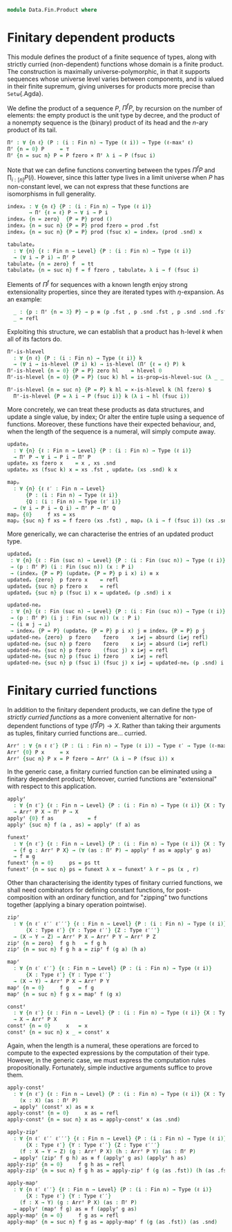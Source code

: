 <!--
```agda
open import 1Lab.Prelude

open import Data.Fin.Base
```
-->

```agda
module Data.Fin.Product where
```

# Finitary dependent products

This module defines the product of a finite sequence of types, along
with strictly curried (non-dependent) functions whose domain is a finite
product. The construction is maximally universe-polymorphic, in that it
supports sequences whose universe level varies between components, and
is valued in their finite supremum, giving universes for products more
precise than `Setω`{.Agda}.

<!--
```agda
ℓ-maxᶠ : ∀ {n} (ℓ : Fin n → Level) → Level
ℓ-maxᶠ {n = zero} ℓ = lzero
ℓ-maxᶠ {n = suc n} ℓ = ℓ fzero ⊔ ℓ-maxᶠ (λ i → ℓ (fsuc i))
```
-->

We define the product of a sequence $P$, $\Pi^f P$, by recursion on the
number of elements: the empty product is the unit type by decree, and
the product of a nonempty sequence is the (binary) product of its head
and the $n$-ary product of its tail.

```agda
Πᶠ : ∀ {n ℓ} (P : (i : Fin n) → Type (ℓ i)) → Type (ℓ-maxᶠ ℓ)
Πᶠ {n = 0} P     = ⊤
Πᶠ {n = suc n} P = P fzero × Πᶠ λ i → P (fsuc i)
```

Note that we can define functions converting between the types $\Pi^f P$
and $\prod_{i : [n]} P(i)$. However, since this latter type lives in a
limit universe when $P$ has non-constant level, we can not express that
these functions are isomorphisms in full generality.

```agda
indexₚ : ∀ {n ℓ} {P : (i : Fin n) → Type (ℓ i)}
       → Πᶠ {ℓ = ℓ} P → ∀ i → P i
indexₚ {n = zero}  {P = P} prod ()
indexₚ {n = suc n} {P = P} prod fzero = prod .fst
indexₚ {n = suc n} {P = P} prod (fsuc x) = indexₚ (prod .snd) x

tabulateₚ
  : ∀ {n} {ℓ : Fin n → Level} {P : (i : Fin n) → Type (ℓ i)}
  → (∀ i → P i) → Πᶠ P
tabulateₚ {n = zero} f  = tt
tabulateₚ {n = suc n} f = f fzero , tabulateₚ λ i → f (fsuc i)
```

Elements of $\Pi^f$ for sequences with a known length enjoy strong
extensionality properties, since they are iterated types with
$\eta$-expansion. As an example:

<!--
```agda
module _ {ℓ : Fin 3 → Level} {P : (i : Fin 3) → Type (ℓ i)} where
```
-->

```agda
  _ : {p : Πᶠ {n = 3} P} → p ≡ (p .fst , p .snd .fst , p .snd .snd .fst , tt)
  _ = refl
```

Exploiting this structure, we can establish that a product has h-level
$k$ when all of its factors do.

```agda
Πᶠ-is-hlevel
  : ∀ {n ℓ} {P : (i : Fin n) → Type (ℓ i)} k
  → (∀ i → is-hlevel (P i) k) → is-hlevel (Πᶠ {ℓ = ℓ} P) k
Πᶠ-is-hlevel {n = 0} {P = P} zero hl    = hlevel 0
Πᶠ-is-hlevel {n = 0} {P = P} (suc k) hl = is-prop→is-hlevel-suc (λ _ _ _ → tt)

Πᶠ-is-hlevel {n = suc n} {P = P} k hl = ×-is-hlevel k (hl fzero) $
  Πᶠ-is-hlevel {P = λ i → P (fsuc i)} k (λ i → hl (fsuc i))
```

More concretely, we can treat these products as data structures, and
update a single value, by index; Or alter the entire tuple using a
sequence of functions. Moreover, these functions have their expected
behaviour, and, when the length of the sequence is a numeral, will
simply compute away.

```agda
updateₚ
  : ∀ {n} {ℓ : Fin n → Level} {P : (i : Fin n) → Type (ℓ i)}
  → Πᶠ P → ∀ i → P i → Πᶠ P
updateₚ xs fzero x    = x , xs .snd
updateₚ xs (fsuc k) x = xs .fst , updateₚ (xs .snd) k x

mapₚ
  : ∀ {n} {ℓ ℓ′ : Fin n → Level}
      {P : (i : Fin n) → Type (ℓ i)}
      {Q : (i : Fin n) → Type (ℓ′ i)}
  → (∀ i → P i → Q i) → Πᶠ P → Πᶠ Q
mapₚ {0}     f xs = xs
mapₚ {suc n} f xs = f fzero (xs .fst) , mapₚ (λ i → f (fsuc i)) (xs .snd)
```

More generically, we can characterise the entries of an updated product
type.

```agda
updatedₚ
 : ∀ {n} {ℓ : Fin (suc n) → Level} {P : (i : Fin (suc n)) → Type (ℓ i)}
 → (p : Πᶠ P) (i : Fin (suc n)) (x : P i)
 → (indexₚ {P = P} (updateₚ {P = P} p i x) i) ≡ x
updatedₚ {zero}  p fzero x    = refl
updatedₚ {suc n} p fzero x    = refl
updatedₚ {suc n} p (fsuc i) x = updatedₚ (p .snd) i x

updated-neₚ
 : ∀ {n} {ℓ : Fin (suc n) → Level} {P : (i : Fin (suc n)) → Type (ℓ i)}
 → (p : Πᶠ P) (i j : Fin (suc n)) (x : P i)
 → (i ≡ j → ⊥)
 → indexₚ {P = P} (updateₚ {P = P} p i x) j ≡ indexₚ {P = P} p j
updated-neₚ {zero}  p fzero    fzero    x i≠j = absurd (i≠j refl)
updated-neₚ {suc n} p fzero    fzero    x i≠j = absurd (i≠j refl)
updated-neₚ {suc n} p fzero    (fsuc j) x i≠j = refl
updated-neₚ {suc n} p (fsuc i) fzero    x i≠j = refl
updated-neₚ {suc n} p (fsuc i) (fsuc j) x i≠j = updated-neₚ (p .snd) i j x λ p → i≠j (ap fsuc p)
```

# Finitary curried functions

In addition to the finitary dependent products, we can define the type
of _strictly curried functions_ as a more convenient alternative for
non-dependent functions of type $(\Pi^f P) \to X$. Rather than taking
their arguments as tuples, finitary curried functions are... curried.

```agda
Arrᶠ : ∀ {n ℓ ℓ′} (P : (i : Fin n) → Type (ℓ i)) → Type ℓ′ → Type (ℓ-maxᶠ ℓ ⊔ ℓ′)
Arrᶠ {0} P x     = x
Arrᶠ {suc n} P x = P fzero → Arrᶠ (λ i → P (fsuc i)) x
```

In the generic case, a finitary curried function can be eliminated using
a finitary dependent product; Moreover, curried functions are
"extensional" with respect to this application.

```agda
applyᶠ
  : ∀ {n ℓ′} {ℓ : Fin n → Level} {P : (i : Fin n) → Type (ℓ i)} {X : Type ℓ′}
  → Arrᶠ P X → Πᶠ P → X
applyᶠ {0} f as           = f
applyᶠ {suc n} f (a , as) = applyᶠ (f a) as

funextᶠ
  : ∀ {n ℓ′} {ℓ : Fin n → Level} {P : (i : Fin n) → Type (ℓ i)} {X : Type ℓ′}
  → {f g : Arrᶠ P X} → (∀ (as : Πᶠ P) → applyᶠ f as ≡ applyᶠ g as)
  → f ≡ g
funextᶠ {n = 0}     ps = ps tt
funextᶠ {n = suc n} ps = funext λ x → funextᶠ λ r → ps (x , r)
```

<!--
```agda
Arrᶠ-is-hlevel
  : ∀ {n ℓ′} {ℓ : Fin n → Level} {P : (i : Fin n) → Type (ℓ i)} {X : Type ℓ′}
  → ∀ k → is-hlevel X k → is-hlevel (Arrᶠ P X) k
Arrᶠ-is-hlevel {n = zero}          k hl = hl
Arrᶠ-is-hlevel {n = suc n} {P = P} k hl = fun-is-hlevel k $
  Arrᶠ-is-hlevel {P = λ i → P (fsuc i)} k hl
```
-->

Other than characterising the identity types of finitary curried
functions, we shall need combinators for defining constant functions,
for post-composition with an ordinary function, and for "zipping" two
functions together (applying a binary operation pointwise).

```agda
zipᶠ
  : ∀ {n ℓ′ ℓ′′ ℓ′′′} {ℓ : Fin n → Level} {P : (i : Fin n) → Type (ℓ i)}
      {X : Type ℓ′} {Y : Type ℓ′′} {Z : Type ℓ′′′}
  → (X → Y → Z) → Arrᶠ P X → Arrᶠ P Y → Arrᶠ P Z
zipᶠ {n = zero}  f g h   = f g h
zipᶠ {n = suc n} f g h a = zipᶠ f (g a) (h a)

mapᶠ
  : ∀ {n ℓ′ ℓ′′} {ℓ : Fin n → Level} {P : (i : Fin n) → Type (ℓ i)}
      {X : Type ℓ′} {Y : Type ℓ′′}
  → (X → Y) → Arrᶠ P X → Arrᶠ P Y
mapᶠ {n = 0}     f g   = f g
mapᶠ {n = suc n} f g x = mapᶠ f (g x)

constᶠ
  : ∀ {n ℓ′} {ℓ : Fin n → Level} {P : (i : Fin n) → Type (ℓ i)} {X : Type ℓ′}
  → X → Arrᶠ P X
constᶠ {n = 0}     x   = x
constᶠ {n = suc n} x _ = constᶠ x
```

Again, when the length is a numeral, these operations are forced to
compute to the expected expressions by the computation of their type.
However, in the generic case, we must express the computation rules
propositionally. Fortunately, simple inductive arguments suffice to
prove them.

```agda
apply-constᶠ
  : ∀ {n ℓ′} {ℓ : Fin n → Level} {P : (i : Fin n) → Type (ℓ i)} {X : Type ℓ′}
    (x : X) (as : Πᶠ P)
  → applyᶠ (constᶠ x) as ≡ x
apply-constᶠ {n = 0}     x as = refl
apply-constᶠ {n = suc n} x as = apply-constᶠ x (as .snd)

apply-zipᶠ
  : ∀ {n ℓ′ ℓ′′ ℓ′′′} {ℓ : Fin n → Level} {P : (i : Fin n) → Type (ℓ i)}
      {X : Type ℓ′} {Y : Type ℓ′′} {Z : Type ℓ′′′}
    (f : X → Y → Z) (g : Arrᶠ P X) (h : Arrᶠ P Y) (as : Πᶠ P)
  → applyᶠ (zipᶠ f g h) as ≡ f (applyᶠ g as) (applyᶠ h as)
apply-zipᶠ {n = 0}     f g h as = refl
apply-zipᶠ {n = suc n} f g h as = apply-zipᶠ f (g (as .fst)) (h (as .fst)) (as .snd)

apply-mapᶠ
  : ∀ {n ℓ′ ℓ′′} {ℓ : Fin n → Level} {P : (i : Fin n) → Type (ℓ i)}
      {X : Type ℓ′} {Y : Type ℓ′′}
    (f : X → Y) (g : Arrᶠ P X) (as : Πᶠ P)
  → applyᶠ (mapᶠ f g) as ≡ f (applyᶠ g as)
apply-mapᶠ {n = 0}     f g as = refl
apply-mapᶠ {n = suc n} f g as = apply-mapᶠ f (g (as .fst)) (as .snd)
```
